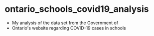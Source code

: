 # ontario_schools_covid19_analysis 

* My analysis of the data set from the Government of
* Ontario's website regarding COVID-19 cases in schools